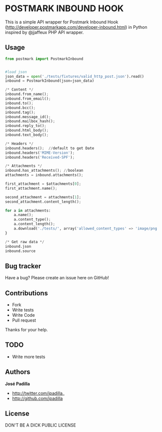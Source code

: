 POSTMARK INBOUND HOOK
=====================

This is a simple API wrapper for Postmark Inbound Hook (http://developer.postmarkapp.com/developer-inbound.html) in Python inspired by @jjaffeux PHP API wrapper.


Usage
-----

``` python
from postmark import PostmarkInbound


#load json
json_data = open('./tests/fixtures/valid_http_post.json').read()
inbound = PostmarkInbound(json=json_data)

/* Content */
inbound.from_name();
inbound.from_email();
inbound.to();
inbound.bcc();
inbound.tag();
inbound.message_id();
inbound.mailbox_hash();
inbound.reply_to();
inbound.html_body();
inbound.text_body();

/* Headers */
inbound.headers();  //default to get Date
inbound.headers('MIME-Version');
inbound.headers('Received-SPF');

/* Attachments */
inbound.has_attachments(); //boolean
attachments = inbound.attachments();

first_attachment = $attachments[0];
first_attachment.name();

second_attachment = attachments[1];
second_attachment.content_length();

for a in attachments:
	a.name();
	a.content_type();
	a.content_length();
	a.download('./tests/', array('allowed_content_types' => 'image/png'), '10000');
}

/* Get raw data */
inbound.json
inbound.source
``` 

Bug tracker
-----------

Have a bug? Please create an issue here on GitHub!


Contributions
-------------

* Fork
* Write tests
* Write Code
* Pull request

Thanks for your help.


TODO
----

* Write more tests


Authors
-------

**José Padilla**

+ http://twitter.com/jpadilla_
+ http://github.com/jpadilla

License
---------------------

DON'T BE A DICK PUBLIC LICENSE